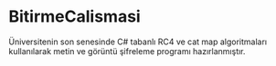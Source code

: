 # BitirmeCalismasi

Üniversitenin son senesinde C# tabanlı RC4 ve cat map algoritmaları kullanılarak metin ve görüntü şifreleme programı hazırlanmıştır.
